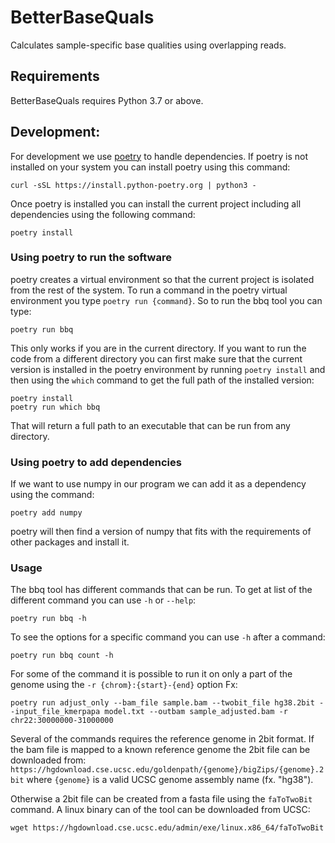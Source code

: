 # BetterBaseQuals

Calculates sample-specific base qualities using overlapping reads.

## Requirements

BetterBaseQuals requires Python 3.7 or above.

## Development:

For development we use [poetry](https://python-poetry.org) to handle dependencies.
If poetry is not installed on your system you can install poetry using this command:
```
curl -sSL https://install.python-poetry.org | python3 -
```
Once poetry is installed you can install the current project including all dependencies using the following command:
```
poetry install
```

### Using poetry to run the software

poetry creates a virtual environment so that the current project is isolated from the rest of the system. To run a command in the poetry virtual environment you type `poetry run {command}`. So to run the bbq tool you can type:
```
poetry run bbq
```
This only works if you are in the current directory. If you want to run the code from a different directory you can first make sure that the current version is installed in the poetry environment by running `poetry install` and then using the `which` command to get the full path of the installed version:
```
poetry install
poetry run which bbq
```
That will return a full path to an executable that can be run from any directory.


### Using poetry to add dependencies

If we want to use numpy in our program we can add it as a dependency using the command:
```
poetry add numpy
```
poetry will then find a version of numpy that fits with the requirements of other packages and install it.


### Usage

The bbq tool has different commands that can be run. To get at list of the different command you can use `-h` or `--help`:
```
poetry run bbq -h
```
To see the options for a specific command you can use `-h` after a command:
```
poetry run bbq count -h
```

For some of the command it is possible to run it on only a part of the genome using the `-r {chrom}:{start}-{end}` option Fx:
```
poetry run adjust_only --bam_file sample.bam --twobit_file hg38.2bit --input_file_kmerpapa model.txt --outbam sample_adjusted.bam -r chr22:30000000-31000000 
```

Several of the commands requires the reference genome in 2bit format. If the bam file is mapped to a known reference genome the 2bit file can be downloaded from:
`https://hgdownload.cse.ucsc.edu/goldenpath/{genome}/bigZips/{genome}.2bit` where `{genome}` is a valid UCSC genome assembly name (fx. "hg38").

Otherwise a 2bit file can be created from a fasta file using the `faToTwoBit` command. A linux binary can of the tool can be downloaded from UCSC:
```
wget https://hgdownload.cse.ucsc.edu/admin/exe/linux.x86_64/faToTwoBit
```

